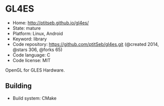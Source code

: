 # GL4ES

- Home: http://ptitseb.github.io/gl4es/
- State: mature
- Platform: Linux, Android
- Keyword: library
- Code repository: https://github.com/ptitSeb/gl4es.git (@created 2014, @stars 306, @forks 65)
- Code language: C
- Code license: MIT

OpenGL for GLES Hardware.

## Building

- Build system: CMake
